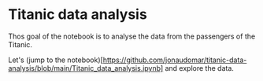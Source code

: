 # Titanic data analysis

Thos goal of the notebook is to analyse the data from the passengers of the Titanic.

Let's (jump to the notebook)[https://github.com/jonaudomar/titanic-data-analysis/blob/main/Titanic_data_analysis.ipynb] and explore the data.
